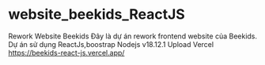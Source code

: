 # website_beekids_ReactJS
Rework Website Beekids
Đây là dự án rework frontend website của Beekids.
Dự án sử dụng ReactJs,boostrap
Nodejs v18.12.1
Upload Vercel
https://beekids-react-js.vercel.app/
